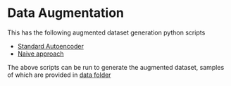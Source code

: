 # Data Augmentation

This has the following augmented dataset generation python scripts
  - [Standard Autoencoder](./blerssi-aug-stdenc.py)
  - [Naive approach](./blerssi-aug-reg.py)
  
The above scripts can be run to generate the augmented dataset, 
samples of which are provided in [data folder](../data/)
